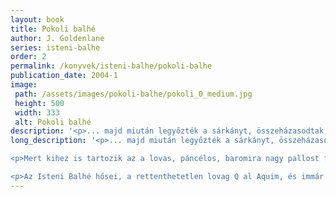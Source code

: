 ```yaml
---
layout: book
title: Pokoli balhé
author: J. Goldenlane
series: isteni-balhe
order: 2
permalink: /konyvek/isteni-balhe/pokoli-balhe
publication_date: 2004-1
image: 
 path: /assets/images/pokoli-balhe/pokoli_0_medium.jpg
 height: 500
 width: 333
 alt: Pokoli balhé
description: '<p>... majd miután legyőzték a sárkányt, összeházasodtak, és boldogan éltek, amíg meg nem haltak. A bonyodalmak csak ezután jöttek. [...]</p>'
long_description: '<p>... majd miután legyőzték a sárkányt, összeházasodtak, és boldogan éltek, amíg meg nem haltak. A bonyodalmak csak ezután jöttek.</p>

<p>Mert kihez is tartozik az a lovas, páncélos, baromira nagy pallost forgató kísértet, aki rettegésben tartja a környéket? Nyilvánvalóan Q al Aquim az, Wareen várának ura, akit féltestvére orvul meggyilkolt. E tényt mindössze felesége, Thani vitatja, aki miután botrányt csap a saját temetésén, nekilát, hogy megfejtse a titkot, és mellesleg közben várat foglal, házasodik, titokzatos aranymedálokat gyűjt, kísértetet idéz, párszor még meghal, és végül persze megoldja a rejtélyt.</p>

<p>Az Isteni Balhé hősei, a rettenthetetlen lovag Q al Aquim, és immár a „várúrnő” koránt sem egyszerű szerepében csetlő-botló Thani ismét kitesznek magukért, hát reszkessen, aki szembe mer szállni velük!</p>'
---
```

